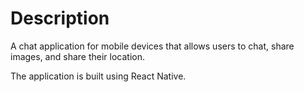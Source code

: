 # **Description**

A chat application for mobile devices that allows users to chat, share images, and share their location.

The application is built using React Native.